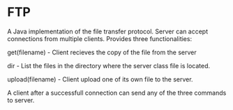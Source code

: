 # FTP
A Java implementation of the file transfer protocol.
Server can accept connections from multiple clients. Provides three functionalities:

  get(filename) - Client recieves the copy of the file from the server

  dir - List the files in the directory where the server class file is located.
  
  upload(filename) - Client upload one of its own file to the server.
 
A client after a successfull connection can send any of the three commands to server.
